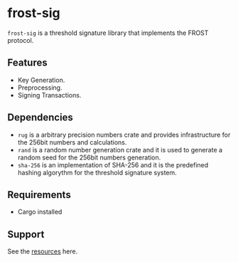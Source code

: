 # frost-sig

`frost-sig` is a threshold signature library that implements the FROST protocol.

## Features

- Key Generation.
- Preprocessing.
- Signing Transactions.

## Dependencies

- `rug` is a arbitrary precision numbers crate and provides infrastructure for the 256bit numbers and calculations.
- `rand` is a random number generation crate and it is used to generate a random seed for the 256bit numbers generation.
- `sha-256` is an implementation of SHA-256 and it is the predefined hashing algorythm for the threshold signature system.

## Requirements

- Cargo installed

## Support
See the [resources](https://github.com/chainx-org/chainx-technical-archive/blob/main/LiuBinXiao/Taproot/06_Schnorr%20threshold%20signatures%20FROST.md) here.
